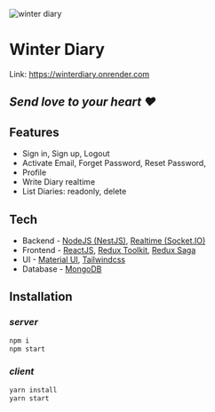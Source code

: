 ![winter diary](https://res.cloudinary.com/wintersonata/image/upload/v1660357144/WinterDiary/logo192.png)

# Winter Diary

Link: https://winterdiary.onrender.com

## _Send love to your heart ❤_

## Features

- Sign in, Sign up, Logout
- Activate Email, Forget Password, Reset Password,
- Profile
- Write Diary realtime
- List Diaries: readonly, delete

## Tech

- Backend - [NodeJS (NestJS)](https://nestjs.com/), [Realtime (Socket.IO)](https://socket.io/)
- Frontend - [ReactJS](https://reactjs.org/), [Redux Toolkit](https://redux-toolkit.js.org/), [Redux Saga](https://redux-saga.js.org/)
- UI - [Material UI](https://mui.com/), [Tailwindcss](https://tailwindcss.com/)
- Database - [MongoDB](https://www.mongodb.com/)

## Installation

### _server_

```sh
npm i
npm start
```

### _client_

```sh
yarn install
yarn start
```
